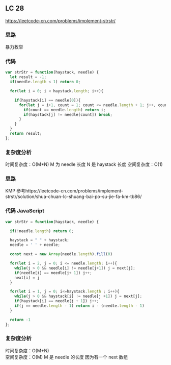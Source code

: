## LC 28

https://leetcode-cn.com/problems/implement-strstr/

### 思路

暴力枚举

### 代码

```JavaScript
var strStr = function(haystack, needle) {
  let result = -1;
  if(needle.length < 1) return 0;

  for(let i = 0; i < haystack.length; i++){

    if(haystack[i] == needle[0]){
      for(let j = i+1, count = 1; count <= needle.length + 1; j++, count++){
        if(count == needle.length) return i;
        if(haystack[j] != needle[count]) break;
      }
    }
  }
  return result;
};

```

### 复杂度分析

时间复杂度：O(M\*N) M 为 needle 长度 N 是 haystack 长度
空间复杂度：O(1)

### 思路

KMP 参考https://leetcode-cn.com/problems/implement-strstr/solution/shua-chuan-lc-shuang-bai-po-su-jie-fa-km-tb86/

### 代码 JavaScript

```JavaScript
var strStr = function(haystack, needle) {

  if(!needle.length) return 0;

  haystack = " " + haystack;
  needle = ' ' + needle;

  const next = new Array(needle.length).fill(0)

  for(let i = 2, j = 0; i <= needle.length; i++){
    while(j > 0 && needle[i] != needle[j+1]) j = next[j];
    if(needle[i] == needle[j+ 1]) j++;
    next[i] = j
  }

  for(let i = 1, j = 0; i<=haystack.length ; i++){
    while(j > 0 && haystack[i] != needle[j +1]) j = next[j];
    if(haystack[i] == needle[j + 1]) j++;
    if(j == needle.length - 1) return i - (needle.length - 1)
  }

  return -1
};

```

### 复杂度分析

时间复杂度：O(M+N)  
空间复杂度：O(M) M 是 needle 的长度 因为有一个 next 数组
